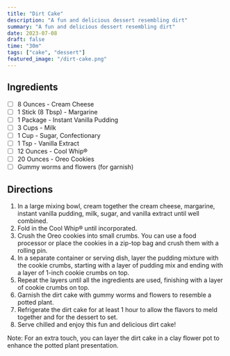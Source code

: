 ```yaml
---
title: "Dirt Cake"
description: "A fun and delicious dessert resembling dirt"
summary: "A fun and delicious dessert resembling dirt"
date: 2023-07-08
draft: false
time: "30m"
tags: ["cake", "dessert"]
featured_image: "/dirt-cake.png"
---
```


## Ingredients

- [ ] 8 Ounces - Cream Cheese
- [ ] 1 Stick (8 Tbsp) - Margarine
- [ ] 1 Package - Instant Vanilla Pudding
- [ ] 3 Cups - Milk
- [ ] 1 Cup - Sugar, Confectionary
- [ ] 1 Tsp - Vanilla Extract
- [ ] 12 Ounces - Cool Whip®
- [ ] 20 Ounces - Oreo Cookies
- [ ] Gummy worms and flowers (for garnish)

## Directions

1. In a large mixing bowl, cream together the cream cheese, margarine, instant vanilla pudding, milk, sugar, and vanilla extract until well combined.
2. Fold in the Cool Whip® until incorporated.
3. Crush the Oreo cookies into small crumbs. You can use a food processor or place the cookies in a zip-top bag and crush them with a rolling pin.
4. In a separate container or serving dish, layer the pudding mixture with the cookie crumbs, starting with a layer of pudding mix and ending with a layer of 1-inch cookie crumbs on top.
5. Repeat the layers until all the ingredients are used, finishing with a layer of cookie crumbs on top.
6. Garnish the dirt cake with gummy worms and flowers to resemble a potted plant.
7. Refrigerate the dirt cake for at least 1 hour to allow the flavors to meld together and for the dessert to set.
8. Serve chilled and enjoy this fun and delicious dirt cake!

Note: For an extra touch, you can layer the dirt cake in a clay flower pot to enhance the potted plant presentation.
